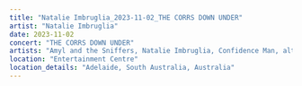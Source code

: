 ```yaml
---
title: "Natalie Imbruglia_2023-11-02_THE CORRS DOWN UNDER"
artist: "Natalie Imbruglia"
date: 2023-11-02
concert: "THE CORRS DOWN UNDER"
artists: "Amyl and the Sniffers, Natalie Imbruglia, Confidence Man, alt-J, Olly Murs, Will Young, A Flock of Seagulls, Bow Wow Wow, Blossoms, beabadoobee, Toni Childs, Germein, Corinne Bailey Rae, Björn Again, Scouting for Girls, Annie Mac, Jack Savoretti, The Corrs"
location: "Entertainment Centre"
location_details: "Adelaide, South Australia, Australia"
---
```

